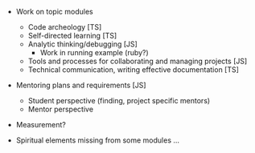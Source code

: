 * Work on topic modules
    * Code archeology [TS]
    * Self-directed learning [TS]
    * Analytic thinking/debugging [JS]
        - Work in running example (ruby?)
    * Tools and processes for collaborating and managing projects [JS]
    * Technical communication, writing effective documentation [TS]

* Mentoring plans and requirements [JS]
    * Student perspective (finding, project specific mentors)
    * Mentor perspective

* Measurement?

* Spiritual elements missing from some modules ...